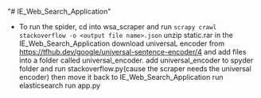 "# IE_Web_Search_Application" 
- To run the spider, cd into wsa_scraper and run `scrapy crawl stackoverflow -o <output file name>.json`
unzip static.rar in the IE_Web_Search_Application
download universaL encoder from https://tfhub.dev/google/universal-sentence-encoder/4 and add files into a folder called universal_encoder.
add universal_encoder to spyder folder and run stackoverflow.py(cause the scraper needs the universal encoder)
then move it back to IE_Web_Search_Application 
run elasticsearch
run app.py

